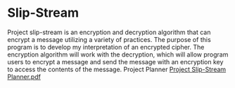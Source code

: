 # Slip-Stream
Project slip-stream is an encryption and decryption algorithm that can encrypt a message utilizing a variety of practices. The purpose of this program is to develop my interpretation of an encrypted cipher. The encryption algorithm will work with the decryption, which will allow program users to encrypt a message and send the message with an encryption key to access the contents of the message.
Project Planner
[Project Slip-Stream Planner.pdf](https://github.com/Uniexus/Slip-Stream/files/6132646/Project.Slip-Stream.Planner.pdf)
